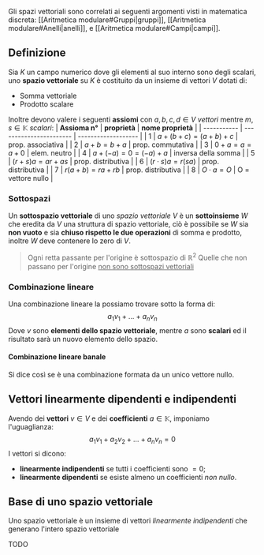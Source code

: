 Gli spazi vettoriali sono correlati ai seguenti argomenti visti in matematica discreta: [[Aritmetica modulare#Gruppi|gruppi]], [[Aritmetica modulare#Anelli|anelli]], e [[Aritmetica modulare#Campi|campi]].

## Definizione
Sia $K$ un campo numerico dove gli elementi al suo interno sono degli scalari, uno **spazio vettoriale** su $K$ è costituito da un insieme di vettori $V$ dotati di:
- Somma vettoriale
- Prodotto scalare

Inoltre devono valere i seguenti **assiomi** con $a,b,c,d\in V$ _vettori_ mentre $m,s\in \mathbb{K}$ _scalari_: 
| **Assioma n°** | **proprietà**               | **nome proprietà**      |
| ----------- | ----------------------- | ------------------- |
| 1           | $a+(b+c) = (a+b)+c$   | prop. associativa   |
| 2           | $a+b = b+a$           | prop. commutativa   |
| 3           | $0+a = a = a+0$       | elem. neutro        |
| 4           | $a+(-a) = 0 = (-a)+a$ | inversa della somma |
| 5           | $(r+s)a = ar + as$    | prop. distributiva  |
| 6           | $(r\cdot s)a = r(sa)$ | prop. distributiva  |
| 7           | $r(a+b) = ra+rb$      | prop. distributiva  |
| 8           | $O \cdot a = O$       | O = vettore nullo   |

### Sottospazi
Un **sottospazio vettoriale** di uno _spazio vettoriale_ $V$ è un **sottoinsieme** $W$ che eredita da $V$ una struttura di spazio vettoriale, ciò è possibile se $W$ sia **non vuoto** e sia **chiuso rispetto le due operazioni** di somma e prodotto, inoltre $W$ deve contenere lo zero di $V$.

>Ogni retta passante per l'origine è sottospazio di $\mathbb{R}^2$ 
>Quelle che non passano per l'origine <u>non sono sottospazi vettoriali</u>

### Combinazione lineare
Una combinazione lineare la possiamo trovare sotto la forma di:
$$a_1v_1+...+a_nv_n$$
Dove $v$ sono **elementi dello spazio vettoriale**, mentre $a$ sono **scalari** ed il risultato sarà un nuovo elemento dello spazio.

#### Combinazione lineare banale
Si dice così se è una combinazione formata da un unico vettore nullo.

## Vettori linearmente dipendenti e indipendenti
Avendo dei **vettori** $v \in V$ e dei **coefficienti** $a\in\mathbb{K}$, imponiamo l'uguaglianza:
$$a_1v_1+a_2v_2+...+a_nv_n=0$$
I vettori si dicono:
- **linearmente indipendenti** se tutti i coefficienti sono $= 0$;
- **linearmente dipendenti** se esiste almeno un coefficienti _non nullo_.

## Base di uno spazio vettoriale
Uno spazio vettoriale è un insieme di vettori _linearmente indipendenti_ che generano l'intero spazio vettoriale

TODO